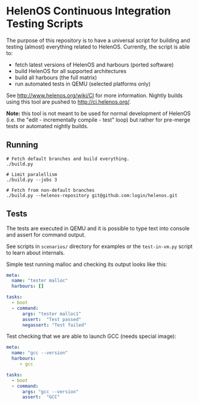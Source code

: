 HelenOS Continuous Integration Testing Scripts
==============================================

The purpose of this repository is to have a universal script for building
and testing (almost) everything related to HelenOS. Currently, the script
is able to:

 * fetch latest versions of HelenOS and harbours (ported software)
 * build HelenOS for all supported architectures
 * build all harbours (the full matrix)
 * run automated tests in QEMU (selected platforms only)

See http://www.helenos.org/wiki/CI for more information. Nightly builds
using this tool are pushed to http://ci.helenos.org/.

**Note:** this tool is not meant to be used for normal development of
HelenOS (i.e. the "edit - incrementally compile - test" loop) but rather
for pre-merge tests or automated nightly builds.


Running
-------

```shell
# Fetch default branches and build everything.
./build.py

# Limit paralellism
./build.py --jobs 3

# Fetch from non-default branches
./build.py --helenos-repository git@github.com:login/helenos.git
```

Tests
-----

The tests are executed in QEMU and it is possible to type text
into console and assert for command output.

See scripts in `scenarios/` directory for examples or the `test-in-vm.py`
script to learn about internals.


Simple test running malloc and checking its output looks like this:

```yml
meta:
  name: "tester malloc"
  harbours: []

tasks:
  - boot
  - command:
      args: "tester malloc1"
      assert:  "Test passed"
      negassert: "Test failed"
```


Test checking that we are able to launch GCC (needs special image):

```yml
meta:
  name: "gcc --version"
  harbours:
     - gcc

tasks:
  - boot
  - command:
      args: "gcc --version"
      assert:  "GCC"
```
